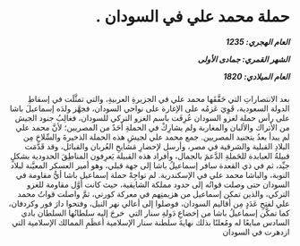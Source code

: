 <h1 dir="rtl">حملة محمد علي في السودان .</h1>

<h5 dir="rtl">العام الهجري:  1235

الشهر القمري: جمادى الأولى

العام الميلادي: 1820</h5>

<p dir="rtl">بعد الانتصاراتِ التي حَقَّقَها محمد علي في الجزيرةِ العربيةِ، والتي تمثَّلَت في إسقاطِ الدولة السعودية، قَوِيَ عَزمُه على الإغارة على نواحي السودان، فجهَّز ولدَه إسماعيلَ باشا على رأس حملة لغزو السودان عُرِفَت باسم الغزو التركي للسودان، فغالِبُ جنود الجيش من الأتراك والألبان والمغاربة ولم يشارِكْ في الحملةِ أحَدٌ من المصريين؛ لأنَّ محمد علي لم يبدأ بعدُ بتجنيد المصريين. جمع محمد علي لجيشِ هذه الحملة الذخيرةَ والسِّلاحَ مِن البلادِ القبلية والشرقية في مصر، وأرسل لإحضارِ مَشايخِ العُربان والقبائل، وقد قَدَّمَت قبيلةُ العبابدة للحَملةِ الدَّعمَ بالجمال، وأفراد هذه القبيلة يَعرِفون المناطِقَ الحدودية بشكلٍ جيِّد، ثم في ذي القعدة سافر إسماعيلُ باشا إلى جهة قبلي، وهو أمير العسكر المعيَّنة لبلاد النوبة، والباشا محمد علي في الإسكندرية. لم تواجِهْ حملة إسماعيل باشا أيُّ مقاومة في السودان حتى وصلت قواتُه إلى حدود مملكة الشايقية، حيث كانت أوَّل مقاومة للغزو التركي، والذين تمكن إسماعيل من هزيمتِهم في معركة كورتي، ثمَّ واصلت قواتُ محمد علي لفتحِ عَدَدٍ مِن أقاليم السودان، فوصلوا إلى أعالي نهر النيل، وفتحوا دارَ فور وكردفان، كما تمكَّن إسماعيلُ باشا من إخضاعِ دَولةِ سنار التي  خرجَ إليه سلطانُها السلطان بادي السادس مبايعًا له ومُعلنًا بذلك نهايةَ سلطنة سنار الإسلامية أعظَمِ الممالك الإسلامية التي ازدهرت في السودان</p></br>
